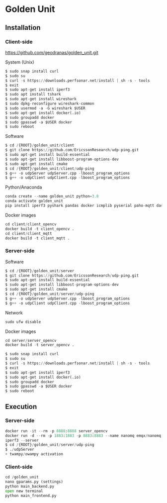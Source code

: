 # Golden Unit

## Installation
### Client-side

https://github.com/geodranas/golden_unit.git

System (Unix)
```python
$ sudo snap install curl
$ sudo su
$ curl -s https://downloads.perfsonar.net/install | sh -s - tools
$ exit
$ sudo apt-get install iperf3
$ sudo apt install tshark
$ sudo apt-get install wireshark
$ sudo dpkg-reconfigure wireshark-common 
$ sudo usermod -a -G wireshark $USER
$ sudo apt-get install docker(.io)
$ sudo groupadd docker
$ sudo gpasswd -a $USER docker
$ sudo reboot
```

Software
```python
$ cd /{ROOT}/golden_unit/client
$ git clone https://github.com/EricssonResearch/udp-ping.git
$ sudo apt-get install build-essential
$ sudo apt-get install libboost-program-options-dev
$ sudo apt-get install cmake
$ cd /{ROOT}/golden_unit/client/udp-ping
$ g++ -o udpServer udpServer.cpp -lboost_program_options
$ g++ -o udpClient udpClient.cpp -lboost_program_options
```

Python/Anaconda
```python
conda create --name golden_unit python=3.8
conda activate golden_unit 
pip install iperf3 pyshark pandas docker icmplib pyserial paho-mqtt dash dash-bootstrap-components matplotlib
```

Docker images
```python
cd client/client_opencv
docker build -t client_opencv .
cd client/client_mqtt
docker build -t client_mqtt .
```
### Server-side
Software
```python
$ cd /{ROOT}/golden_unit/server
$ git clone https://github.com/EricssonResearch/udp-ping.git
$ sudo apt-get install build-essential
$ sudo apt-get install libboost-program-options-dev
$ sudo apt-get install cmake
$ cd /{ROOT}/golden_unit/server/udp-ping
$ g++ -o udpServer udpServer.cpp -lboost_program_options
$ g++ -o udpClient udpClient.cpp -lboost_program_options
```

Network
```python
sudo ufw disable
```
Docker images
```python
cd server/server_opencv
docker build -t server_opencv .
```
```python
$ sudo snap install curl
$ sudo su
$ curl -s https://downloads.perfsonar.net/install | sh -s - tools
$ exit
$ sudo apt-get install iperf3
$ sudo apt-get install docker(.io)
$ sudo groupadd docker
$ sudo gpasswd -a $USER docker
$ sudo reboot
```

## Execution
### Server-side
```python
docker run -it --rm -p 8888:8888 server_opencv
docker run -d --rm -p 1883:1883 -p 8883:8883 --name nanomq emqx/nanomq:latest
iperf3 --server
$ cd /{ROOT}/golden_unit/server/udp-ping
$ ./udpServer
+ twampy/owampy activation
```

### Client-side
```python
cd /golden_unit
nano gparams.py (settings)
python main_backend.py 
open new terminal
python main_frontend.py
```

<!---sudo iptables -I INPUT -s 192.168.200.118 -j ACCEPT-->
<!---#sudo iptables -I OUTPUT -s 192.168.200.118 -j ACCEPT-->

<!---#sudo ufw allow from 192.168.200.117-->
<!---#sudo iptables -I INPUT -s 192.168.200.117 -j ACCEPT-->
<!---#sudo iptables -I OUTPUT -s 192.168.200.117 -j ACCEPT-->

<!---# sudo iptables -t nat -A PREROUTING -p tcp -d 192.168.2.X --dport 80 -jDNAT --to-destination 10.23.220.88:80-->
<!---#sudo iptables -t nat -A PREROUTING -d 192.168.200.117 --dport 8050 -jDNAT --to-destination 127.0.0.1:8050-->

<!---#sudo iptables -A PREROUTING -t nat -i ens18 -p tcp --dport 8050 -j DNAT --to 127.0.0.1:8050-->
<!---sudo iptables -A FORWARD -p tcp -d 127.0.0.1 --dport 8050 -j ACCEPT-->


